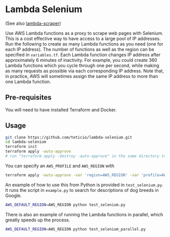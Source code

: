 # Lambda Selenium

(See also [lambda-scraper](https://github.com/teticio/lambda-scraper))

Use AWS Lambda functions as a proxy to scrape web pages with Selenium. This is a cost effective way to have access to a large pool of IP addresses. Run the following to create as many Lambda functions as you need (one for each IP address). The number of functions as well as the region can be specified in `variables.tf`. Each Lambda function changes IP address after approximately 6 minutes of inactivity. For example, you could create 360 Lambda functions which you cycle through one per second, while making as many requests as possible via each corresponding IP address. Note that, in practice, AWS will sometimes assign the same IP address to more than one Lambda function.

## Pre-requisites

You will need to have installed Terraform and Docker.

## Usage

```bash
git clone https://github.com/teticio/lambda-selenium.git
cd lambda-selenium
terraform init
terraform apply -auto-approve
# run "terraform apply -destroy -auto-approve" in the same directory to tear all this down again
```

You can specify an `AWS_PROFILE` and `AWS_REGION` with

```bash
terraform apply -auto-approve -var 'region=AWS_REGION' -var 'profile=AWS_PROFILE'
```

An example of how to use this from Python is provided in `test_selenium.py`. It runs the script in `example.py` to search for descriptions of dog breeds in Google.

```bash
AWS_DEFAULT_REGION=AWS_REGION python test_selenium.py
```

There is also an example of running the Lambda functions in parallel, which greatly speeds up the process.

```bash
AWS_DEFAULT_REGION=AWS_REGION python test_selenium_parallel.py
```
